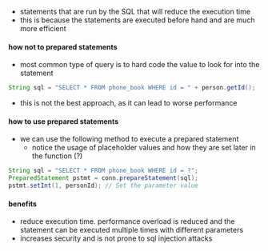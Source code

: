 - statements that are run by the SQL that will reduce the execution time
- this is because the statements are executed before hand and are much more efficient

#### how not to prepared statements
- most common type of query is to hard code the value to look for into the statement
```java
String sql = "SELECT * FROM phone_book WHERE id = " + person.getId();
```
- this is not the best approach, as it can lead to worse performance 

#### how to use prepared statements
- we can use the following method to execute a prepared statement
	- notice the usage of placeholder values and how they are set later in the function (?)
```java
String sql = "SELECT * FROM phone_book WHERE id = ?";
PreparedStatement pstmt = conn.prepareStatement(sql);
pstmt.setInt(1, personId); // Set the parameter value
```

#### benefits
- reduce execution time. performance overload is reduced and the statement can be executed multiple times with different parameters
- increases security and is not prone to sql injection attacks